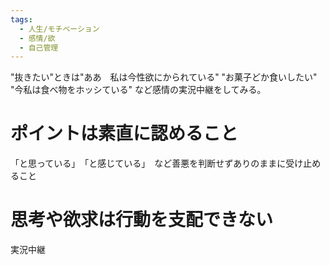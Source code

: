 ```yaml
---
tags:
  - 人生/モチベーション
  - 感情/欲
  - 自己管理
---
```

"抜きたい"ときは"ああ　私は今性欲にかられている"
"お菓子どか食いしたい" "今私は食べ物をホッシている"
など感情の実況中継をしてみる。
# ポイントは素直に認めること
「と思っている」　「と感じている」　など善悪を判断せずありのままに受け止めること

# 思考や欲求は行動を支配できない


実況中継